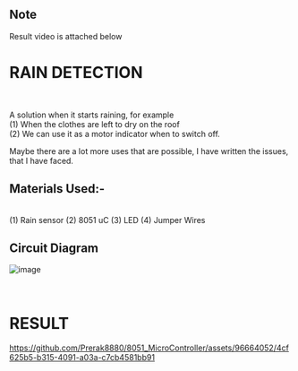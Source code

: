 ## Note ##
Result video is attached below

# RAIN DETECTION
<br>

A solution when it starts raining, for example
<be>
<br>
(1)  When the clothes are left to dry on the roof<br>
(2)  We can use it as a motor indicator when to switch off.<br>

Maybe there are a lot more uses that are possible, I have written the issues, that I have faced.<br>

## Materials Used:-
<br>
(1)  Rain sensor
(2)  8051 uC
(3)  LED
(4)  Jumper Wires
<br>

## Circuit Diagram
![image](https://github.com/Prerak8880/8051_MicroController/assets/96664052/da3cf585-9257-4784-99ee-bba5a1e1dd4b)

<br>

# RESULT



https://github.com/Prerak8880/8051_MicroController/assets/96664052/4cf625b5-b315-4091-a03a-c7cb4581bb91

